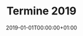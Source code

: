 ---
title: Termine 2019
publishdate: 2018-01-01T00:00:00+01:00
date: 2019-01-01T00:00:00+01:00
outputs:
- html
- calendar
---